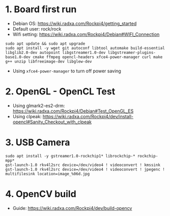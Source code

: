 # 1. Board first run
- Debian OS: https://wiki.radxa.com/Rockpi4/getting_started
- Default user: rock/rock
- Wifi setting: https://wiki.radxa.com/Rockpi4/Debian#WIFI_Connection 

```
sudo apt update && sudo apt upgrade
sudo apt install -y wget git autoconf libtool automake build-essential libglib2.0-dev autopoint libgstreamer1.0-dev libgstreamer-plugins-base1.0-dev cmake ffmpeg opencl-headers xfce4-power-manager curl make g++ unzip libfreeimage-dev libglew-dev
```
- Using `xfce4-power-manager` to turn off power saving

# 2. OpenGL - OpenCL Test
- Using glmark2-es2-drm: https://wiki.radxa.com/Rockpi4/Debian#Test_OpenGL_ES
- Using clpeak: https://wiki.radxa.com/Rockpi4/dev/install-opencl#Sanity_Checkout_with_clpeak

# 3. USB Camera
```
sudo apt install -y gstreamer1.0-rockchip1* librockchip-* rockchip-mpp*
gst-launch-1.0 rkv4l2src device=/dev/video4 ! videoconvert ! kmssink
gst-launch-1.0 rkv4l2src device=/dev/video4 ! videoconvert ! jpegenc ! multifilesink location=image_%06d.jpg
```

# 4. OpenCV build
- Guide: https://wiki.radxa.com/Rockpi4/dev/build-opencv